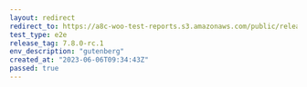 ```yaml
---
layout: redirect
redirect_to: https://a8c-woo-test-reports.s3.amazonaws.com/public/release/7.8.0-rc.1/gutenberg/e2e/index.html
test_type: e2e
release_tag: 7.8.0-rc.1
env_description: "gutenberg"
created_at: "2023-06-06T09:34:43Z"
passed: true
---
```

